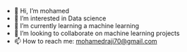 - 👋 Hi, I’m mohamed
- 👀 I’m interested in Data science 
- 🌱 I’m currently learning a machine learning
- 💞️ I’m looking to collaborate on machine learning projects
- 📫 How to reach me: mohamedraji70@gmail.com

